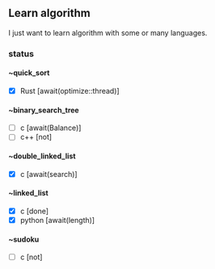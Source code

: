## Learn algorithm

I just want to learn algorithm with some or many languages.

### status

#### ~quick_sort
- [x] Rust      [await(optimize::thread)]

#### ~binary_search_tree
- [ ] c         [await(Balance)]
- [ ] c++       [not]

#### ~double_linked_list
- [x] c         [await(search)]

#### ~linked_list
- [x] c         [done]
- [x] python    [await(length)]

#### ~sudoku
- [ ] c         [not]